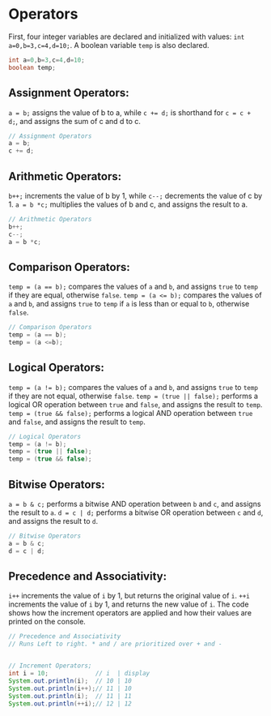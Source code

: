 # Operators

First, four integer variables are declared and initialized with values: 
`int a=0,b=3,c=4,d=10;`. A boolean variable `temp` is also declared.
```java
int a=0,b=3,c=4,d=10;
boolean temp;
```

## Assignment Operators:

`a = b;` assigns the value of b to a, while `c += d;` is shorthand for `c = c + d;`, and assigns the sum of c and d to c.
```java
// Assignment Operators
a = b;
c += d;

```

## Arithmetic Operators: 

`b++;` increments the value of b by 1, while `c--;` decrements the value of c by 1. `a = b *c;` multiplies the values of b and c, and assigns the result to a.
```java
// Arithmetic Operators
b++; 
c--;
a = b *c;

```

## Comparison Operators: 

`temp = (a == b);` compares the values of `a` and `b`, and assigns `true` to `temp` if they are equal, otherwise `false`. `temp = (a <= b);` compares the values of `a` and `b`, and assigns `true` to `temp` if `a` is less than or equal to `b`, otherwise `false`.
```java
// Comparison Operators
temp = (a == b);
temp = (a <=b);

```

## Logical Operators: 

`temp = (a != b);` compares the values of `a` and `b`, and assigns `true` to `temp` if they are not equal, otherwise `false`. `temp = (true || false);` performs a logical OR operation between `true` and `false`, and assigns the result to `temp`. `temp = (true && false);` performs a logical AND operation between `true` and `false`, and assigns the result to `temp`.
```java
// Logical Operators
temp = (a != b);
temp = (true || false);
temp = (true && false);

```

## Bitwise Operators: 

`a = b & c;` performs a bitwise AND operation between `b` and `c`, and assigns the result to `a`. `d = c | d;` performs a bitwise OR operation between `c` and `d`, and assigns the result to `d`.
```java
// Bitwise Operators
a = b & c;
d = c | d; 

```

## Precedence and Associativity: 

`i++` increments the value of `i` by 1, but returns the original value of `i`. `++i` increments the value of `i` by 1, and returns the new value of `i`. The code shows how the increment operators are applied and how their values are printed on the console.
```java
// Precedence and Associativity
// Runs Left to right. * and / are prioritized over + and -


// Increment Operators;
int i = 10;				// i  | display
System.out.println(i); 	// 10 | 10
System.out.println(i++);// 11 | 10
System.out.println(i);	// 11 | 11
System.out.println(++i);// 12 | 12


```